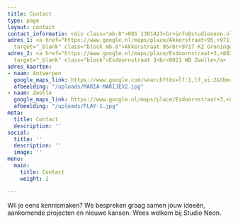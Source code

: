 ```yaml
---
title: Contact
type: page
layout: contact
contact_informatie: <div class="mb-8">085 1301423<br>info@studioneon.nl</div>
adres_1: <a href="https://www.google.nl/maps/place/Akkerstraat+95,+9717+KZ+Groningen/data=!4m2!3m1!1s0x47c9cd43e3e59385:0xfb40d8b8d98dca01?ved=2ahUKEwjbpPrpzJPfAhUFblAKHVDyAWsQ8gEwAHoECAAQAQ"
  target="_blank" class="block mb-8">Akkerstraat 95<br>9717 KZ Groningen</a>
adres_2: <a href="https://www.google.nl/maps/place/Esdoornstraat+3,+8021+WB+Zwolle/@52.5206959,6.0916264,17z/data=!3m1!4b1!4m5!3m4!1s0x47c7df3722b114ff:0x94d2dcff2f7bf0ea!8m2!3d52.5206959!4d6.0938151"
  target="_blank" class="block">Esdoornstraat 3<br>8021 WB Zwolle</a>
adres_kaarten:
- naam: Antwerpen
  google_maps_link: https://www.google.com/search?tbs=lf:1,lf_ui:2&tbm=lcl&sxsrf=ALeKk03tFRM03DJM_Ej0XGZ3mblhEc7qaw:1613466527327&q=the+attic+antwerpen&rflfq=1&num=10&ved=2ahUKEwjtgt-Zh-7uAhUOuKQKHZ3OAxEQtgN6BAgFEAc#rlfi=hd:;si:12141802412217520107,l,ChN0aGUgYXR0aWMgYW50d2VycGVuGaIovqRa9NmJSNasto7Lq4CACFomCgl0aGUgYXR0aWMQABABGAIiE3RoZSBhdHRpYyBhbnR3ZXJwZW6SAQ9jb3dvcmtpbmdfc3BhY2WqAREQASoNIgl0aGUgYXR0aWMoAg;mv:[[51.21524381357814,4.431478090905756],[51.20092691314251,4.407188006066889],null,[51.20808591970469,4.4193330484863225],16]
  afbeelding: "/uploads/MARIA-MARIJEV2.jpg"
- naam: Zwolle
  google_maps_link: https://www.google.nl/maps/place/Esdoornstraat+3,+8021+WB+Zwolle/@52.5206959,6.0916264,17z/data=!3m1!4b1!4m5!3m4!1s0x47c7df3722b114ff:0x94d2dcff2f7bf0ea!8m2!3d52.5206959!4d6.0938151
  afbeelding: "/uploads/PLAY-1.jpg"
meta:
  title: Contact
  description: ''
social:
  title: ''
  description: ''
  image: ''
menu:
  main:
    title: Contact
    weight: 2

---
```

Wil je eens kennismaken? We bespreken graag samen jouw ideeën, aankomende projecten en nieuwe kansen. Wees welkom bij Studio Neon.